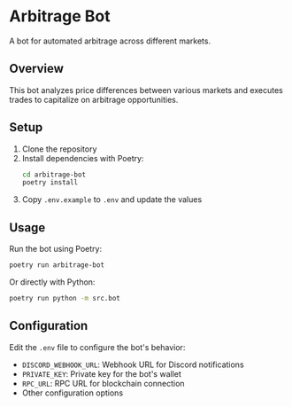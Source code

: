 # Arbitrage Bot

A bot for automated arbitrage across different markets.

## Overview

This bot analyzes price differences between various markets and executes trades to capitalize on arbitrage opportunities.

## Setup

1. Clone the repository
2. Install dependencies with Poetry:
   ```bash
   cd arbitrage-bot
   poetry install
   ```
3. Copy `.env.example` to `.env` and update the values

## Usage

Run the bot using Poetry:

```bash
poetry run arbitrage-bot
```

Or directly with Python:

```bash
poetry run python -m src.bot
```

## Configuration

Edit the `.env` file to configure the bot's behavior:

- `DISCORD_WEBHOOK_URL`: Webhook URL for Discord notifications
- `PRIVATE_KEY`: Private key for the bot's wallet
- `RPC_URL`: RPC URL for blockchain connection
- Other configuration options
